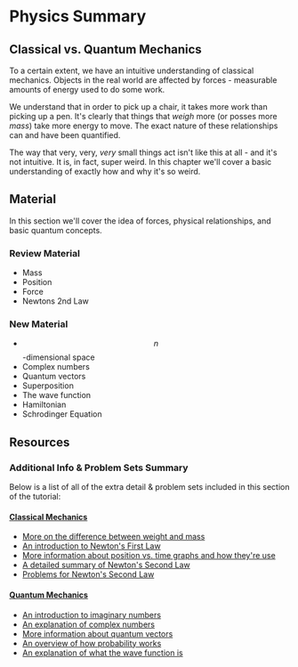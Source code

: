 # Physics Summary

## Classical vs. Quantum Mechanics

To a certain extent, we have an intuitive understanding of classical mechanics. Objects in the real world are affected by forces - measurable amounts of energy used to do some work.

We understand that in order to pick up a chair, it takes more work than picking up a pen. It's clearly that things that _weigh_ more \(or posses more _mass_\) take more energy to move. The exact nature of these relationships can and have been quantified.

The way that very, very, _very_ small things act isn't like this at all - and it's not intuitive. It is, in fact, super weird. In this chapter we'll cover a basic understanding of exactly how and why it's so weird.

## Material

In this section we'll cover the idea of forces, physical relationships, and basic quantum concepts.

### Review Material

* Mass
* Position
* Force
* Newtons 2nd Law

### New Material

* $$n$$-dimensional space
* Complex numbers
* Quantum vectors
* Superposition 
* The wave function
* Hamiltonian
* Schrodinger Equation

## Resources

### Additional Info & Problem Sets Summary

Below is a list of all of the extra detail & problem sets included in this section of the tutorial:

#### [Classical Mechanics](../classical-mechanics.md)

* [More on the difference between weight and mass](https://www.khanacademy.org/science/physics/forces-newtons-laws/normal-contact-force/a/what-is-weight)
* [An introduction to Newton's First Law](https://www.khanacademy.org/science/physics/forces-newtons-laws/newtons-laws-of-motion/a/what-is-newtons-first-law)
* [More information about position vs. time graphs and how they're use](https://www.khanacademy.org/science/physics/one-dimensional-motion/displacement-velocity-time/a/position-vs-time-graphs)
* [A detailed summary of Newton's Second Law](https://www.khanacademy.org/science/ap-physics-1/ap-forces-newtons-laws/newtons-second-law-ap/v/newton-s-second-law-of-motion)
* [Problems for Newton's Second Law](https://www.khanacademy.org/science/ap-physics-1/ap-forces-newtons-laws/newtons-second-law-ap/e/newton-s-second-law)

#### [Quantum Mechanics](../quantum-mechanics.md)

* [An introduction to imaginary numbers](https://www.khanacademy.org/math/algebra2/x2ec2f6f830c9fb89:complex/x2ec2f6f830c9fb89:imaginary/v/introduction-to-i-and-imaginary-numbers)
* [An explanation of complex numbers](https://www.khanacademy.org/math/algebra2/x2ec2f6f830c9fb89:complex/x2ec2f6f830c9fb89:complex-num/v/complex-number-intro)
* [More information about quantum vectors](http://physics.mq.edu.au/~jcresser/Phys301/Chapters/Chapter8.pdf)
* [An overview of how probability works](https://www.khanacademy.org/math/statistics-probability/probability-library/basic-theoretical-probability/a/probability-the-basics)
* [An explanation of what the wave function is](https://www.khanacademy.org/science/physics/quantum-physics/atoms-and-electrons/v/quantum-wavefunction)



